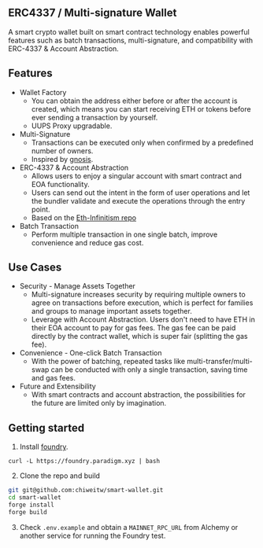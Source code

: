 ## ERC4337 / Multi-signature Wallet

A smart crypto wallet built on smart contract technology enables powerful features such as batch transactions, multi-signature, and compatibility with ERC-4337 & Account Abstraction.

## Features

- Wallet Factory
    - You can obtain the address either before or after the account is created, which means you can start receiving ETH or tokens before ever sending a transaction by yourself.
    - UUPS Proxy upgradable.
- Multi-Signature
    - Transactions can be executed only when confirmed by a predefined number of owners.
    - Inspired by [gnosis](https://github.com/gnosis/MultiSigWallet/tree/master?tab=readme-ov-file).
- ERC-4337 & Account Abstraction
    - Allows users to enjoy a singular account with smart contract and EOA functionality.
    - Users can send out the intent in the form of user operations and let the bundler validate and execute the operations through the entry point.
    - Based on the [Eth-Infinitism repo](https://github.com/eth-infinitism/account-abstraction)
- Batch Transaction
    - Perform multiple transaction in one single batch, improve convenience and reduce gas cost.

## Use Cases

- Security - Manage Assets Together
    - Multi-signature increases security by requiring multiple owners to agree on transactions before execution, which is perfect for families and groups to manage important assets together.
    - Leverage with Account Abstraction. Users don't need to have ETH in their EOA account to pay for gas fees. The gas fee can be paid directly by the contract wallet, which is super fair (splitting the gas fee).
- Convenience - One-click Batch Transaction
    - With the power of batching, repeated tasks like multi-transfer/multi-swap can be conducted with only a single transaction, saving time and gas fees.
- Future and Extensibility
    - With smart contracts and account abstraction, the possibilities for the future are limited only by imagination.

## Getting started


1. Install [foundry](https://github.com/foundry-rs/foundry).

```
curl -L https://foundry.paradigm.xyz | bash
```

2. Clone the repo and build

```bash
git git@github.com:chiweitw/smart-wallet.git
cd smart-wallet
forge install
forge build
```

3. Check `.env.example` and obtain a `MAINNET_RPC_URL` from Alchemy or another service for running the Foundry test.